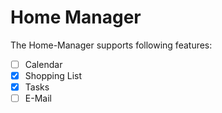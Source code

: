 Home Manager
============
The Home-Manager supports following features:
- [ ] Calendar
- [x] Shopping List
- [x] Tasks
- [ ] E-Mail
